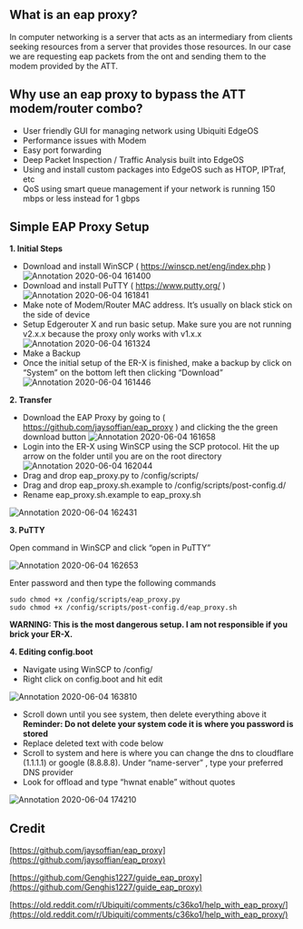 ## What is an eap proxy?

In computer networking is a server that acts as an intermediary from clients seeking resources from a server that provides those resources. In our case we are requesting eap packets from the ont and sending them to the modem provided by the ATT.

## Why use an eap proxy to bypass the ATT modem/router combo?

- User friendly GUI for managing network using Ubiquiti EdgeOS
- Performance issues with Modem
- Easy port forwarding 
- Deep Packet Inspection / Traffic Analysis built into EdgeOS
- Using and install custom packages into EdgeOS such as HTOP, IPTraf, etc
- QoS using smart queue management if your network is running 150 mbps or less instead for 1 gbps

## Simple EAP Proxy Setup

 **1. Initial Steps**

- Download and install WinSCP ( https://winscp.net/eng/index.php )
![Annotation 2020-06-04 161400](https://user-images.githubusercontent.com/59487209/83816356-d904fd00-a687-11ea-9ef8-88c8180d6d4d.png)
- Download and install PuTTY ( https://www.putty.org/ )
![Annotation 2020-06-04 161841](https://user-images.githubusercontent.com/59487209/83816408-f1751780-a687-11ea-8352-d5c8af206b39.png)
- Make note of Modem/Router MAC address. It’s usually on black stick on the side of device
- Setup Edgerouter X and run basic setup. Make sure you are not running v2.x.x because the proxy only works with v1.x.x
![Annotation 2020-06-04 161324](https://user-images.githubusercontent.com/59487209/83816307-b672e400-a687-11ea-9748-4b050598fc8c.png)
- Make a Backup
- Once the initial setup of the ER-X is finished, make a backup by click on “System” on the bottom left then clicking “Download”
![Annotation 2020-06-04 161446](https://user-images.githubusercontent.com/59487209/83816459-0b165f00-a688-11ea-936e-9cdc13c14407.png)

**2. Transfer**

- Download the EAP Proxy by going to ( https://github.com/jaysoffian/eap_proxy ) and clicking the the green download button
![Annotation 2020-06-04 161658](https://user-images.githubusercontent.com/59487209/83816513-2f723b80-a688-11ea-89c9-ebed80566202.png)
- Login into the ER-X using WinSCP using the SCP protocol. Hit the up arrow on the folder until you are on the root directory
![Annotation 2020-06-04 162044](https://user-images.githubusercontent.com/59487209/83816600-5d578000-a688-11ea-855d-3c8308c10608.png)
- Drag and drop eap_proxy.py to /config/scripts/
- Drag and drop eap_proxy.sh.example to /config/scripts/post-config.d/
- Rename eap_proxy.sh.example to eap_proxy.sh

![Annotation 2020-06-04 162431](https://user-images.githubusercontent.com/59487209/83816681-955ec300-a688-11ea-910c-ed3461dacafc.png)

**3. PuTTY**

Open command in WinSCP and click “open in PuTTY”

![Annotation 2020-06-04 162653](https://user-images.githubusercontent.com/59487209/83816739-b3c4be80-a688-11ea-82be-7e73fb5f76bb.png)

Enter password and then type the following commands

    sudo chmod +x /config/scripts/eap_proxy.py
    sudo chmod +x /config/scripts/post-config.d/eap_proxy.sh

**WARNING: This is the most dangerous setup. I am not responsible if you brick your ER-X.**

 **4. Editing config.boot**

- Navigate using WinSCP to /config/
- Right click on config.boot and hit edit

![Annotation 2020-06-04 163810](https://user-images.githubusercontent.com/59487209/83816868-01d9c200-a689-11ea-8e17-bab02d1deb8c.png)

- Scroll down until you see system, then delete everything above it
**Reminder: Do not delete your system code it is where you password is stored**
- Replace deleted text with code below
- Scroll to system and here is where you can change the dns to cloudflare (1.1.1.1) or google (8.8.8.8). Under “name-server” , type your preferred DNS provider
- Look for offload and type “hwnat enable” without quotes

![Annotation 2020-06-04 174210](https://user-images.githubusercontent.com/59487209/83817602-cdff9c00-a68a-11ea-861d-6097480ad0a3.png)


## Credit

[https://github.com/jaysoffian/eap_proxy](https://github.com/jaysoffian/eap_proxy)

[https://github.com/Genghis1227/guide_eap_proxy](https://github.com/Genghis1227/guide_eap_proxy)

[https://old.reddit.com/r/Ubiquiti/comments/c36ko1/help_with_eap_proxy/](https://old.reddit.com/r/Ubiquiti/comments/c36ko1/help_with_eap_proxy/)
